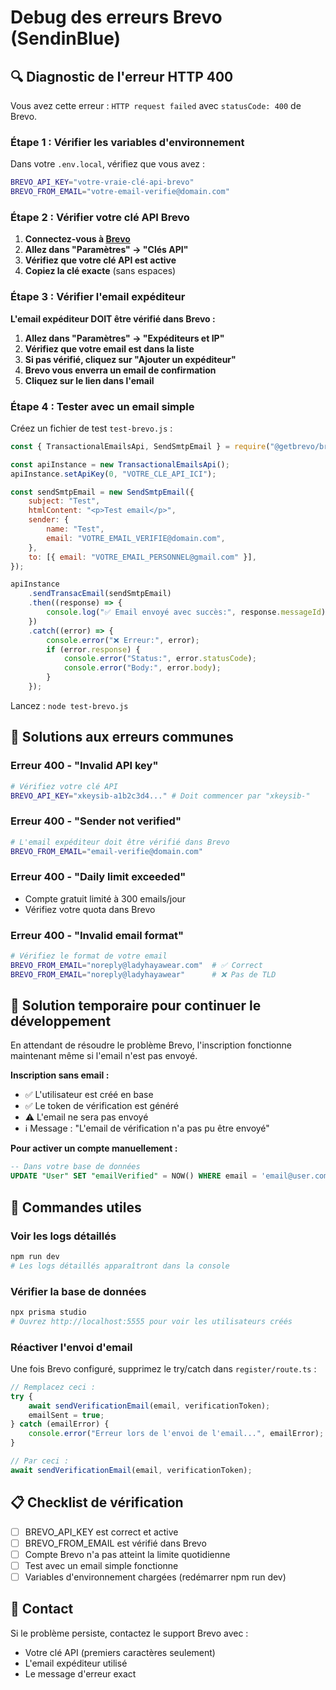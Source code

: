 # Debug des erreurs Brevo (SendinBlue)

## 🔍 **Diagnostic de l'erreur HTTP 400**

Vous avez cette erreur : `HTTP request failed` avec `statusCode: 400` de Brevo.

### **Étape 1 : Vérifier les variables d'environnement**

Dans votre `.env.local`, vérifiez que vous avez :

```bash
BREVO_API_KEY="votre-vraie-clé-api-brevo"
BREVO_FROM_EMAIL="votre-email-verifie@domain.com"
```

### **Étape 2 : Vérifier votre clé API Brevo**

1. **Connectez-vous à [Brevo](https://app.brevo.com/)**
2. **Allez dans "Paramètres" → "Clés API"**
3. **Vérifiez que votre clé API est active**
4. **Copiez la clé exacte** (sans espaces)

### **Étape 3 : Vérifier l'email expéditeur**

**L'email expéditeur DOIT être vérifié dans Brevo :**

1. **Allez dans "Paramètres" → "Expéditeurs et IP"**
2. **Vérifiez que votre email est dans la liste**
3. **Si pas vérifié, cliquez sur "Ajouter un expéditeur"**
4. **Brevo vous enverra un email de confirmation**
5. **Cliquez sur le lien dans l'email**

### **Étape 4 : Tester avec un email simple**

Créez un fichier de test `test-brevo.js` :

```javascript
const { TransactionalEmailsApi, SendSmtpEmail } = require("@getbrevo/brevo");

const apiInstance = new TransactionalEmailsApi();
apiInstance.setApiKey(0, "VOTRE_CLE_API_ICI");

const sendSmtpEmail = new SendSmtpEmail({
	subject: "Test",
	htmlContent: "<p>Test email</p>",
	sender: {
		name: "Test",
		email: "VOTRE_EMAIL_VERIFIE@domain.com",
	},
	to: [{ email: "VOTRE_EMAIL_PERSONNEL@gmail.com" }],
});

apiInstance
	.sendTransacEmail(sendSmtpEmail)
	.then((response) => {
		console.log("✅ Email envoyé avec succès:", response.messageId);
	})
	.catch((error) => {
		console.error("❌ Erreur:", error);
		if (error.response) {
			console.error("Status:", error.statusCode);
			console.error("Body:", error.body);
		}
	});
```

Lancez : `node test-brevo.js`

## 🔧 **Solutions aux erreurs communes**

### **Erreur 400 - "Invalid API key"**

```bash
# Vérifiez votre clé API
BREVO_API_KEY="xkeysib-a1b2c3d4..." # Doit commencer par "xkeysib-"
```

### **Erreur 400 - "Sender not verified"**

```bash
# L'email expéditeur doit être vérifié dans Brevo
BREVO_FROM_EMAIL="email-verifie@domain.com"
```

### **Erreur 400 - "Daily limit exceeded"**

- Compte gratuit limité à 300 emails/jour
- Vérifiez votre quota dans Brevo

### **Erreur 400 - "Invalid email format"**

```bash
# Vérifiez le format de votre email
BREVO_FROM_EMAIL="noreply@ladyhayawear.com"  # ✅ Correct
BREVO_FROM_EMAIL="noreply@ladyhayawear"      # ❌ Pas de TLD
```

## 🚀 **Solution temporaire pour continuer le développement**

En attendant de résoudre le problème Brevo, l'inscription fonctionne maintenant même si l'email n'est pas envoyé.

**Inscription sans email :**

- ✅ L'utilisateur est créé en base
- ✅ Le token de vérification est généré
- ⚠️ L'email ne sera pas envoyé
- ℹ️ Message : "L'email de vérification n'a pas pu être envoyé"

**Pour activer un compte manuellement :**

```sql
-- Dans votre base de données
UPDATE "User" SET "emailVerified" = NOW() WHERE email = 'email@user.com';
```

## 🔧 **Commandes utiles**

### **Voir les logs détaillés**

```bash
npm run dev
# Les logs détaillés apparaîtront dans la console
```

### **Vérifier la base de données**

```bash
npx prisma studio
# Ouvrez http://localhost:5555 pour voir les utilisateurs créés
```

### **Réactiver l'envoi d'email**

Une fois Brevo configuré, supprimez le try/catch dans `register/route.ts` :

```typescript
// Remplacez ceci :
try {
	await sendVerificationEmail(email, verificationToken);
	emailSent = true;
} catch (emailError) {
	console.error("Erreur lors de l'envoi de l'email...", emailError);
}

// Par ceci :
await sendVerificationEmail(email, verificationToken);
```

## 📋 **Checklist de vérification**

- [ ] BREVO_API_KEY est correct et active
- [ ] BREVO_FROM_EMAIL est vérifié dans Brevo
- [ ] Compte Brevo n'a pas atteint la limite quotidienne
- [ ] Test avec un email simple fonctionne
- [ ] Variables d'environnement chargées (redémarrer npm run dev)

## 📧 **Contact**

Si le problème persiste, contactez le support Brevo avec :

- Votre clé API (premiers caractères seulement)
- L'email expéditeur utilisé
- Le message d'erreur exact
